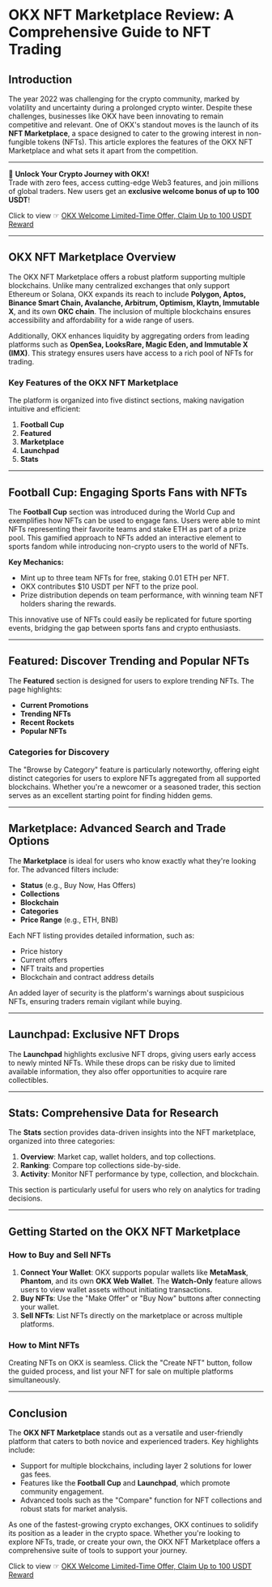 # OKX NFT Marketplace Review: A Comprehensive Guide to NFT Trading

## Introduction

The year 2022 was challenging for the crypto community, marked by volatility and uncertainty during a prolonged crypto winter. Despite these challenges, businesses like OKX have been innovating to remain competitive and relevant. One of OKX's standout moves is the launch of its **NFT Marketplace**, a space designed to cater to the growing interest in non-fungible tokens (NFTs). This article explores the features of the OKX NFT Marketplace and what sets it apart from the competition.

---

🚀 **Unlock Your Crypto Journey with OKX!**  
Trade with zero fees, access cutting-edge Web3 features, and join millions of global traders. New users get an **exclusive welcome bonus of up to 100 USDT**!  

Click to view ☞ [OKX Welcome Limited-Time Offer, Claim Up to 100 USDT Reward](https://bit.ly/OKXe)  

---

## OKX NFT Marketplace Overview

The OKX NFT Marketplace offers a robust platform supporting multiple blockchains. Unlike many centralized exchanges that only support Ethereum or Solana, OKX expands its reach to include **Polygon, Aptos, Binance Smart Chain, Avalanche, Arbitrum, Optimism, Klaytn, Immutable X**, and its own **OKC chain**. The inclusion of multiple blockchains ensures accessibility and affordability for a wide range of users.

Additionally, OKX enhances liquidity by aggregating orders from leading platforms such as **OpenSea, LooksRare, Magic Eden, and Immutable X (IMX)**. This strategy ensures users have access to a rich pool of NFTs for trading.

### Key Features of the OKX NFT Marketplace

The platform is organized into five distinct sections, making navigation intuitive and efficient:

1. **Football Cup**
2. **Featured**
3. **Marketplace**
4. **Launchpad**
5. **Stats**

---

## Football Cup: Engaging Sports Fans with NFTs

The **Football Cup** section was introduced during the World Cup and exemplifies how NFTs can be used to engage fans. Users were able to mint NFTs representing their favorite teams and stake ETH as part of a prize pool. This gamified approach to NFTs added an interactive element to sports fandom while introducing non-crypto users to the world of NFTs.

**Key Mechanics:**
- Mint up to three team NFTs for free, staking 0.01 ETH per NFT.
- OKX contributes $10 USDT per NFT to the prize pool.
- Prize distribution depends on team performance, with winning team NFT holders sharing the rewards.

This innovative use of NFTs could easily be replicated for future sporting events, bridging the gap between sports fans and crypto enthusiasts.

---

## Featured: Discover Trending and Popular NFTs

The **Featured** section is designed for users to explore trending NFTs. The page highlights:
- **Current Promotions**
- **Trending NFTs**
- **Recent Rockets**
- **Popular NFTs**

### Categories for Discovery
The "Browse by Category" feature is particularly noteworthy, offering eight distinct categories for users to explore NFTs aggregated from all supported blockchains. Whether you're a newcomer or a seasoned trader, this section serves as an excellent starting point for finding hidden gems.

---

## Marketplace: Advanced Search and Trade Options

The **Marketplace** is ideal for users who know exactly what they're looking for. The advanced filters include:
- **Status** (e.g., Buy Now, Has Offers)
- **Collections**
- **Blockchain**
- **Categories**
- **Price Range** (e.g., ETH, BNB)

Each NFT listing provides detailed information, such as:
- Price history
- Current offers
- NFT traits and properties
- Blockchain and contract address details

An added layer of security is the platform's warnings about suspicious NFTs, ensuring traders remain vigilant while buying.

---

## Launchpad: Exclusive NFT Drops

The **Launchpad** highlights exclusive NFT drops, giving users early access to newly minted NFTs. While these drops can be risky due to limited available information, they also offer opportunities to acquire rare collectibles.

---

## Stats: Comprehensive Data for Research

The **Stats** section provides data-driven insights into the NFT marketplace, organized into three categories:
1. **Overview**: Market cap, wallet holders, and top collections.
2. **Ranking**: Compare top collections side-by-side.
3. **Activity**: Monitor NFT performance by type, collection, and blockchain.

This section is particularly useful for users who rely on analytics for trading decisions.

---

## Getting Started on the OKX NFT Marketplace

### How to Buy and Sell NFTs
1. **Connect Your Wallet**: OKX supports popular wallets like **MetaMask**, **Phantom**, and its own **OKX Web Wallet**. The **Watch-Only** feature allows users to view wallet assets without initiating transactions.
2. **Buy NFTs**: Use the "Make Offer" or "Buy Now" buttons after connecting your wallet.
3. **Sell NFTs**: List NFTs directly on the marketplace or across multiple platforms.

### How to Mint NFTs
Creating NFTs on OKX is seamless. Click the "Create NFT" button, follow the guided process, and list your NFT for sale on multiple platforms simultaneously.

---

## Conclusion

The **OKX NFT Marketplace** stands out as a versatile and user-friendly platform that caters to both novice and experienced traders. Key highlights include:
- Support for multiple blockchains, including layer 2 solutions for lower gas fees.
- Features like the **Football Cup** and **Launchpad**, which promote community engagement.
- Advanced tools such as the "Compare" function for NFT collections and robust stats for market analysis.

As one of the fastest-growing crypto exchanges, OKX continues to solidify its position as a leader in the crypto space. Whether you're looking to explore NFTs, trade, or create your own, the OKX NFT Marketplace offers a comprehensive suite of tools to support your journey.

Click to view ☞ [OKX Welcome Limited-Time Offer, Claim Up to 100 USDT Reward](https://bit.ly/OKXe)
